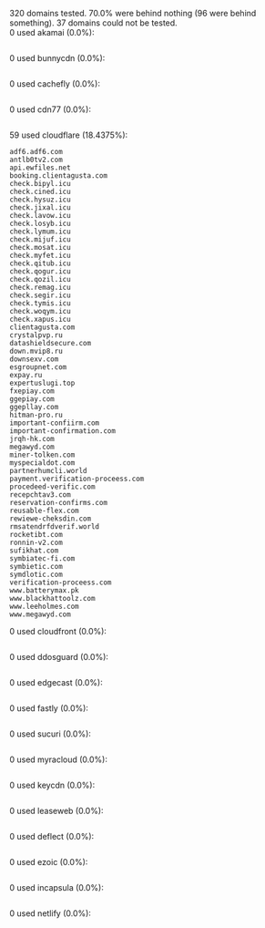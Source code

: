 320 domains tested. 70.0% were behind nothing (96 were behind something). 37 domains could not be tested.<br>
0 used akamai (0.0%):
```

```

0 used bunnycdn (0.0%):
```

```

0 used cachefly (0.0%):
```

```

0 used cdn77 (0.0%):
```

```

59 used cloudflare (18.4375%):
```
adf6.adf6.com
antlb0tv2.com
api.ewfiles.net
booking.clientagusta.com
check.bipyl.icu
check.cined.icu
check.hysuz.icu
check.jixal.icu
check.lavow.icu
check.losyb.icu
check.lymum.icu
check.mijuf.icu
check.mosat.icu
check.myfet.icu
check.qitub.icu
check.qogur.icu
check.qozil.icu
check.remag.icu
check.segir.icu
check.tymis.icu
check.woqym.icu
check.xapus.icu
clientagusta.com
crystalpvp.ru
datashieldsecure.com
down.mvip8.ru
downsexv.com
esgroupnet.com
expay.ru
expertuslugi.top
fxepiay.com
ggepiay.com
ggepllay.com
hitman-pro.ru
important-confiirm.com
important-confirmation.com
jrqh-hk.com
megawyd.com
miner-tolken.com
myspecialdot.com
partnerhumcli.world
payment.verification-proceess.com
procedeed-verific.com
recepchtav3.com
reservation-confirms.com
reusable-flex.com
rewiewe-cheksdin.com
rmsatendrfdverif.world
rocketibt.com
ronnin-v2.com
sufikhat.com
symbiatec-fi.com
symbietic.com
symdlotic.com
verification-proceess.com
www.batterymax.pk
www.blackhattoolz.com
www.leeholmes.com
www.megawyd.com
```

0 used cloudfront (0.0%):
```

```

0 used ddosguard (0.0%):
```

```

0 used edgecast (0.0%):
```

```

0 used fastly (0.0%):
```

```

0 used sucuri (0.0%):
```

```

0 used myracloud (0.0%):
```

```

0 used keycdn (0.0%):
```

```

0 used leaseweb (0.0%):
```

```

0 used deflect (0.0%):
```

```

0 used ezoic (0.0%):
```

```

0 used incapsula (0.0%):
```

```

0 used netlify (0.0%):
```

```
